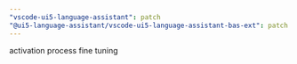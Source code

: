 ```yaml
---
"vscode-ui5-language-assistant": patch
"@ui5-language-assistant/vscode-ui5-language-assistant-bas-ext": patch
---
```


activation process fine tuning
